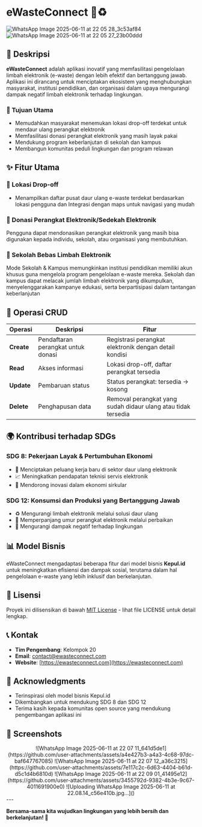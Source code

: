 # eWasteConnect 🔄♻️

![WhatsApp Image 2025-06-11 at 22 05 28_3c53af84](https://github.com/user-attachments/assets/b053cc0b-d8fb-4fa7-b9c5-64fe300a2fa5)
![WhatsApp Image 2025-06-11 at 22 05 27_23b00ddd](https://github.com/user-attachments/assets/a179b198-5cef-4546-aa09-8fcb48c3f83c)

## 📱 Deskripsi

**eWasteConnect** adalah aplikasi inovatif yang memfasilitasi pengelolaan limbah elektronik (e-waste) dengan lebih efektif dan bertanggung jawab. Aplikasi ini dirancang untuk menciptakan ekosistem yang menghubungkan masyarakat, institusi pendidikan, dan organisasi dalam upaya mengurangi dampak negatif limbah elektronik terhadap lingkungan.

### 🎯 Tujuan Utama
- Memudahkan masyarakat menemukan lokasi drop-off terdekat untuk mendaur ulang perangkat elektronik
- Memfasilitasi donasi perangkat elektronik yang masih layak pakai
- Mendukung program keberlanjutan di sekolah dan kampus
- Membangun komunitas peduli lingkungan dan program relawan

## ✨ Fitur Utama

### 📍 Lokasi Drop-off
- Menampilkan daftar pusat daur ulang e-waste terdekat berdasarkan
lokasi pengguna dan Integrasi dengan maps untuk navigasi yang mudah

### 💝 Donasi Perangkat Elektronik/Sedekah Elektronik
Pengguna dapat mendonasikan perangkat elektronik yang masih bisa digunakan kepada individu, sekolah, atau organisasi yang membutuhkan.

### 🏫 Sekolah Bebas Limbah Elektronik
Mode Sekolah & Kampus memungkinkan institusi pendidikan memiliki akun khusus guna mengelola program pengelolaan e-waste mereka. Sekolah dan kampus dapat melacak jumlah limbah elektronik yang dikumpulkan, menyelenggarakan kampanye edukasi, serta berpartisipasi dalam tantangan keberlanjutan

## 🔧 Operasi CRUD

| Operasi | Deskripsi | Fitur |
|---------|-----------|-------|
| **Create** | Pendaftaran perangkat untuk donasi | Registrasi perangkat elektronik dengan detail kondisi |
| **Read** | Akses informasi | Lokasi drop-off, daftar perangkat tersedia |
| **Update** | Pembaruan status | Status perangkat: tersedia → kosong |
| **Delete** | Penghapusan data | Removal perangkat yang sudah didaur ulang atau tidak tersedia |

## 🌍 Kontribusi terhadap SDGs

### SDG 8: Pekerjaan Layak & Pertumbuhan Ekonomi
- 💼 Menciptakan peluang kerja baru di sektor daur ulang elektronik
- 📈 Meningkatkan pendapatan teknisi servis elektronik
- 🚀 Mendorong inovasi dalam ekonomi sirkular

### SDG 12: Konsumsi dan Produksi yang Bertanggung Jawab
- ♻️ Mengurangi limbah elektronik melalui solusi daur ulang
- 🔧 Memperpanjang umur perangkat elektronik melalui perbaikan
- 🌱 Mengurangi dampak negatif terhadap lingkungan


## 📊 Model Bisnis

eWasteConnect mengadaptasi beberapa fitur dari model bisnis **Kepul.id** untuk meningkatkan efisiensi dan dampak sosial, terutama dalam hal pengelolaan e-waste yang lebih inklusif dan berkelanjutan.

## 📄 Lisensi

Proyek ini dilisensikan di bawah [MIT License](LICENSE) - lihat file LICENSE untuk detail lengkap.

## 📞 Kontak

- **Tim Pengembang**: Kelompok 20
- **Email**: contact@ewasteconnect.com
- **Website**: [https://ewasteconnect.com](https://ewasteconnect.com)

## 🙏 Acknowledgments

- Terinspirasi oleh model bisnis Kepul.id
- Dikembangkan untuk mendukung SDG 8 dan SDG 12
- Terima kasih kepada komunitas open source yang mendukung pengembangan aplikasi ini


## 📸 Screenshots
<div align="center">
![WhatsApp Image 2025-06-11 at 22 07 11_641d5de1](https://github.com/user-attachments/assets/a4e427b3-a4a3-4c68-97dc-baf647767085)
![WhatsApp Image 2025-06-11 at 22 07 12_a36c3215](https://github.com/user-attachments/assets/7e117c2c-6d63-4404-b61d-d5c1d4b6810d)
![WhatsApp Image 2025-06-11 at 22 09 01_41495e12](https://github.com/user-attachments/assets/3455792d-9382-4b3e-9c67-4011691900e0)
![Uploading WhatsApp Image 2025-06-11 at 22.08.14_c56e410b.jpg…]()
</div>
---

**Bersama-sama kita wujudkan lingkungan yang lebih bersih dan berkelanjutan! 🌱**
